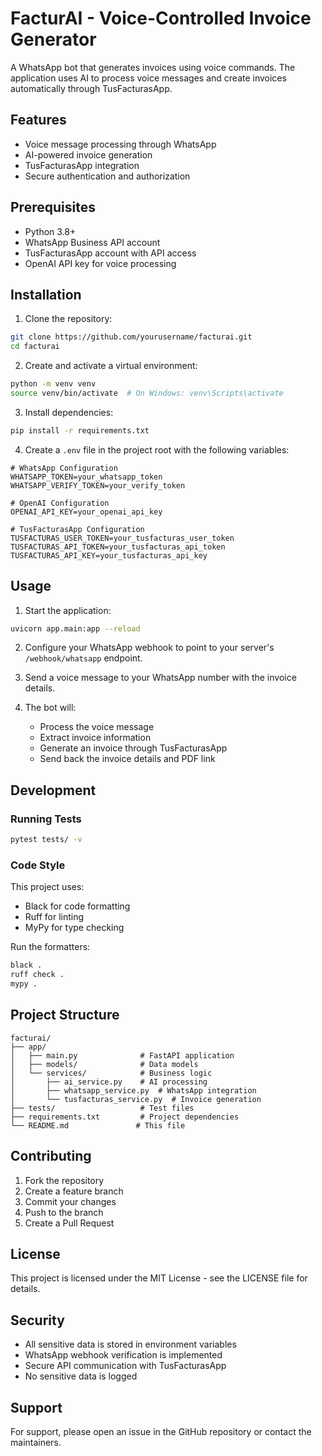 # FacturAI - Voice-Controlled Invoice Generator

A WhatsApp bot that generates invoices using voice commands. The application uses AI to process voice messages and create invoices automatically through TusFacturasApp.

## Features

- Voice message processing through WhatsApp
- AI-powered invoice generation
- TusFacturasApp integration
- Secure authentication and authorization

## Prerequisites

- Python 3.8+
- WhatsApp Business API account
- TusFacturasApp account with API access
- OpenAI API key for voice processing

## Installation

1. Clone the repository:
```bash
git clone https://github.com/yourusername/facturai.git
cd facturai
```

2. Create and activate a virtual environment:
```bash
python -m venv venv
source venv/bin/activate  # On Windows: venv\Scripts\activate
```

3. Install dependencies:
```bash
pip install -r requirements.txt
```

4. Create a `.env` file in the project root with the following variables:
```env
# WhatsApp Configuration
WHATSAPP_TOKEN=your_whatsapp_token
WHATSAPP_VERIFY_TOKEN=your_verify_token

# OpenAI Configuration
OPENAI_API_KEY=your_openai_api_key

# TusFacturasApp Configuration
TUSFACTURAS_USER_TOKEN=your_tusfacturas_user_token
TUSFACTURAS_API_TOKEN=your_tusfacturas_api_token
TUSFACTURAS_API_KEY=your_tusfacturas_api_key
```

## Usage

1. Start the application:
```bash
uvicorn app.main:app --reload
```

2. Configure your WhatsApp webhook to point to your server's `/webhook/whatsapp` endpoint.

3. Send a voice message to your WhatsApp number with the invoice details.

4. The bot will:
   - Process the voice message
   - Extract invoice information
   - Generate an invoice through TusFacturasApp
   - Send back the invoice details and PDF link

## Development

### Running Tests

```bash
pytest tests/ -v
```

### Code Style

This project uses:
- Black for code formatting
- Ruff for linting
- MyPy for type checking

Run the formatters:
```bash
black .
ruff check .
mypy .
```

## Project Structure

```
facturai/
├── app/
│   ├── main.py              # FastAPI application
│   ├── models/              # Data models
│   └── services/            # Business logic
│       ├── ai_service.py    # AI processing
│       ├── whatsapp_service.py  # WhatsApp integration
│       └── tusfacturas_service.py  # Invoice generation
├── tests/                   # Test files
├── requirements.txt         # Project dependencies
└── README.md               # This file
```

## Contributing

1. Fork the repository
2. Create a feature branch
3. Commit your changes
4. Push to the branch
5. Create a Pull Request

## License

This project is licensed under the MIT License - see the LICENSE file for details.

## Security

- All sensitive data is stored in environment variables
- WhatsApp webhook verification is implemented
- Secure API communication with TusFacturasApp
- No sensitive data is logged

## Support

For support, please open an issue in the GitHub repository or contact the maintainers. 